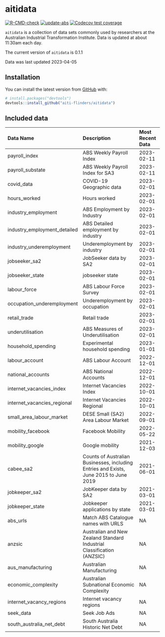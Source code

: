 
<!-- README.md is generated from README.Rmd. Please edit that file -->

# aitidata

<!-- badges: start -->

[![R-CMD-check](https://github.com/aiti-flinders/aitidata/actions/workflows/R-CMD-check.yaml/badge.svg?branch=data_prep)](https://github.com/aiti-flinders/aitidata/actions/workflows/R-CMD-check.yaml)
[![update-abs](https://github.com/aiti-flinders/aitidata/workflows/update-abs/badge.svg)](https://github.com/aiti-flinders/aitidata/actions)
[![Codecov test
coverage](https://codecov.io/gh/aiti-flinders/aitidata/branch/master/graph/badge.svg)](https://app.codecov.io/gh/aiti-flinders/aitidata?branch=master)
<!-- badges: end -->

`aitidata` is a collection of data sets commonly used by researchers at
the Australian Industrial Transformation Institute. Data is updated at
about 11:30am each day.

The current version of `aitidata` is 0.1.1

Data was last updated 2023-04-05

## Installation

You can install the latest version from [GitHub](https://github.com/)
with:

``` r
# install.packages("devtools")
devtools::install_github("aiti-flinders/aitidata")
```

## Included data

| Data Name                    | Description                                                                           | Most Recent Data |
|:-----------------------------|:--------------------------------------------------------------------------------------|:-----------------|
| payroll_index                | ABS Weekly Payroll Index                                                              | 2023-02-11       |
| payroll_substate             | ABS Weekly Payroll Index for SA3                                                      | 2023-02-11       |
| covid_data                   | COVID-19 Geographic data                                                              | 2023-02-01       |
| hours_worked                 | Hours worked                                                                          | 2023-02-01       |
| industry_employment          | ABS Employment by Industry                                                            | 2023-02-01       |
| industry_employment_detailed | ABS Detailed employment by industry                                                   | 2023-02-01       |
| industry_underemployment     | Underemployment by industry                                                           | 2023-02-01       |
| jobseeker_sa2                | JobSeeker data by SA2                                                                 | 2023-02-01       |
| jobseeker_state              | jobseeker state                                                                       | 2023-02-01       |
| labour_force                 | ABS Labour Force Survey                                                               | 2023-02-01       |
| occupation_underemployment   | Underemployment by occupation                                                         | 2023-02-01       |
| retail_trade                 | Retail trade                                                                          | 2023-02-01       |
| underutilisation             | ABS Measures of Underutilisation                                                      | 2023-02-01       |
| household_spending           | Experimental household spending                                                       | 2023-01-01       |
| labour_account               | ABS Labour Account                                                                    | 2022-12-01       |
| national_accounts            | ABS National Accounts                                                                 | 2022-12-01       |
| internet_vacancies_index     | Internet Vacancies Index                                                              | 2022-10-01       |
| internet_vacancies_regional  | Internet Vacancies Regional                                                           | 2022-10-01       |
| small_area_labour_market     | DESE Small (SA2) Area Labour Market                                                   | 2022-09-01       |
| mobility_facebook            | Facebook Mobility                                                                     | 2022-05-22       |
| mobility_google              | Google mobility                                                                       | 2021-12-03       |
| cabee_sa2                    | Counts of Australian Businesses, including Entries and Exists, June 2015 to June 2019 | 2021-06-01       |
| jobkeeper_sa2                | JobKeeper data by SA2                                                                 | 2021-03-01       |
| jobkeeper_state              | Jobkeeper applications by state                                                       | 2021-03-01       |
| abs_urls                     | Match ABS Catalogue names with URLS                                                   | NA               |
| anzsic                       | Australian and New Zealand Standard Industrial Classification (ANZSIC)                | NA               |
| aus_manufacturing            | Australian Manufacturing                                                              | NA               |
| economic_complexity          | Australian Subnational Economic Complexity                                            | NA               |
| internet_vacancy_regions     | Internet vacancy regions                                                              | NA               |
| seek_data                    | Seek Job Ads                                                                          | NA               |
| south_australia_net_debt     | South Australia Historic Net Debt                                                     | NA               |
